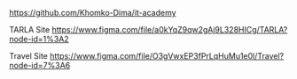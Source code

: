 https://github.com/Khomko-Dima/it-academy

TARLA Site
https://www.figma.com/file/a0kYqZ9qw2gAj9L328HICg/TARLA?node-id=1%3A2

Travel Site
https://www.figma.com/file/O3gVwxEP3fPrLqHuMu1e0l/Travel?node-id=7%3A6
